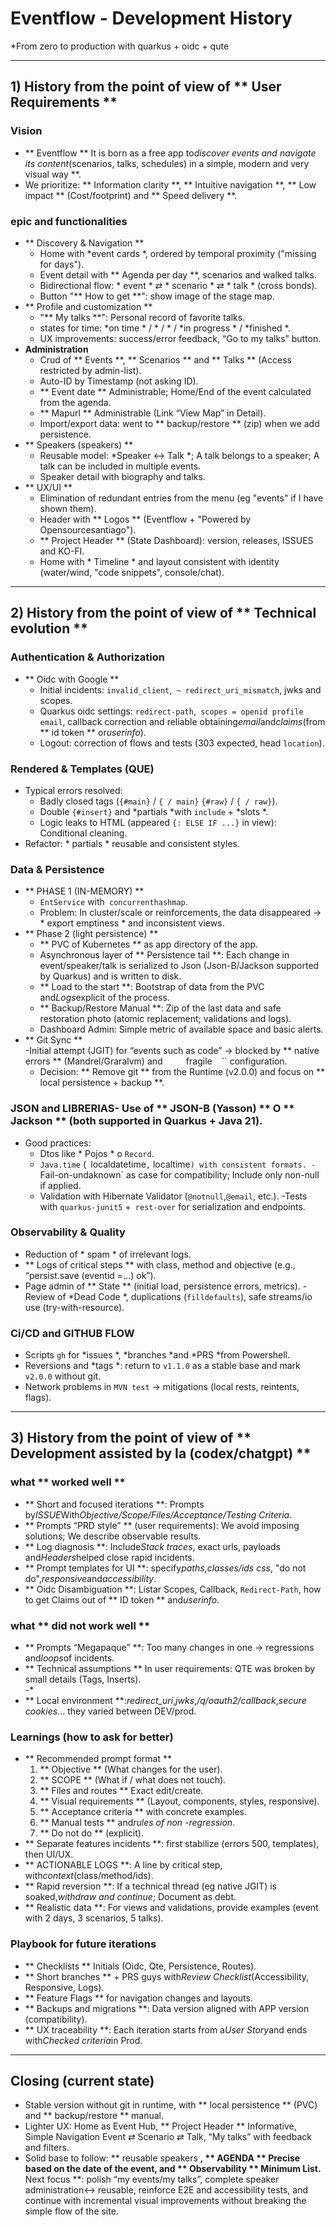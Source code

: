 # Eventflow - Development History  
*From zero to production with quarkus + oidc + qute

---

## 1) History from the point of view of ** User Requirements **

### Vision
- ** Eventflow ** It is born as a free app to*discover events and navigate its content*(scenarios, talks, schedules) in a simple, modern and very visual way **.
- We prioritize: ** Information clarity **, ** Intuitive navigation **, ** Low impact ** (Cost/footprint) and ** Speed ​​delivery **.

### epic and functionalities
- ** Discovery & Navigation **
  - Home with *event cards *, ordered by temporal proximity ("missing for days").
  - Event detail with ** Agenda per day **, scenarios and walked talks.
  - Bidirectional flow: * event * ⇄ * scenario * ⇄ * talk * (cross bonds).
  - Button "** How to get **": show image of the stage map.
- ** Profile and customization **
  - "** My talks **": Personal record of favorite talks.
  - states for time: *on time * / * / * / *in progress * / *finished *.
  - UX improvements: success/error feedback, “Go to my talks” button.
- **Administration**
  - Crud of ** Events **, ** Scenarios ** and ** Talks ** (Access restricted by admin-list).
  - Auto-ID by Timestamp (not asking ID).
  - ** Event date ** Administrable; Home/End of the event calculated from the agenda.
  - ** Mapurl ** Administrable (Link “View Map” in Detail).
  - Import/export data: went to ** backup/restore ** (zip) when we add persistence.
- ** Speakers (speakers) **
  - Reusable model: *Speaker ↔ Talk *; A talk belongs to a speaker; A talk can be included in multiple events.
  - Speaker detail with biography and talks.
- ** UX/UI **
  - Elimination of redundant entries from the menu (eg "events" if I have shown them).
  - Header with ** Logos ** (Eventflow + "Powered by Opensourcesantiago").
  - ** Project Header ** (State Dashboard): version, releases, ISSUES and KO-FI.
  - Home with * Timeline * and layout consistent with identity (water/wind, "code snippets", console/chat).

---

## 2) History from the point of view of ** Technical evolution **

### Authentication & Authorization
- ** Oidc with Google **  
  - Initial incidents: `invalid_client`,` ~ redirect_uri_mismatch`, jwks and scopes.
  - Quarkus oidc settings: `redirect-path`,` scopes = openid profile email`, callback correction and reliable obtaining*email*and*claims*(from ** id token ** or*userinfo*).
  - Logout: correction of flows and tests (303 expected, head `location`).

### Rendered & Templates (QUE)
- Typical errors resolved:
  - Badly closed tags (`{#main}` / `{ / main}` `{#raw}` / `{ / raw}`).
  - Double `{#insert}` and *partials *with `include` + *slots *.
  - Logic leaks to HTML (appeared `{: ELSE IF ...}` in view): Conditional cleaning.
- Refactor: * partials * reusable and consistent styles.

### Data & Persistence
- ** PHASE 1 (IN-MEMORY) **  
  - `EntService` with` concurrenthashmap`.  
  - Problem: In cluster/scale or reinforcements, the data disappeared → * export emptiness * and inconsistent views.
- ** Phase 2 (light persistence) **
  - ** PVC of Kubernetes ** as app directory of the app.
  - Asynchronous layer of ** Persistence tail **: Each change in event/speaker/talk is serialized to Json (Json-B/Jackson supported by Quarkus) and is written to disk.
  - ** Load to the start **: Bootstrap of data from the PVC and*Logs*explicit of the process.
  - ** Backup/Restore Manual **: Zip of the last data and safe restoration photo (atomic replacement; validations and logs).
  - Dashboard Admin: Simple metric of available space and basic alerts.
- ** Git Sync **  
  -Initial attempt (JGIT) for “events such as code” → blocked by ** native errors ** (Mandrel/Graralvm) and `` `` `` `` `` `` fragile `` `` `` configuration.  
  - Decision: ** Remove git ** from the Runtime (v2.0.0) and focus on ** local persistence + backup **.

### JSON and LIBRERIAS- Use of ** JSON-B (Yasson) ** O ** Jackson ** (both supported in Quarkus + Java 21).  
- Good practices:
  - Dtos like * Pojos * o `Record`.
  - `Java.time` (` `localdatetime`,` localtime`) with consistent formats.
  -`Fail-on-undaknown` as case for compatibility; Include only non-null if applied.
  - Validation with Hibernate Validator (`@notnull`,`@email`, etc.).
  -Tests with `quarkus-junit5` +` rest-over` for serialization and endpoints.

### Observability & Quality
- Reduction of * spam * of irrelevant logs.
- ** Logs of critical steps ** with class, method and objective (e.g., “persist.save (eventid =…) ok”).
- Page admin of ** State ** (initial load, persistence errors, metrics).
-Review of *Dead Code *, duplications (`filldefaults`), safe streams/io use (try-with-resource).

### Ci/CD and GITHUB FLOW
- Scripts `gh` for *issues *, *branches *and *PRS *from Powershell.
- Reversions and *tags *: return to `v1.1.0` as a stable base and mark` v2.0.0` without git.
- Network problems in `MVN test` → mitigations (local rests, reintents, flags).

---

## 3) History from the point of view of ** Development assisted by Ia (codex/chatgpt) **

### what ** worked well **
- ** Short and focused iterations **: Prompts by*ISSUE*With*Objective/Scope/Files/Acceptance/Testing Criteria*.  
- ** Prompts “PRD style” ** (user requirements): We avoid imposing solutions; We describe observable results.
- ** Log diagnosis **: Include*Stack traces*, exact urls, payloads and*Headers*helped close rapid incidents.
- ** Prompt templates for UI **: specify*paths*,*classes/ids css*, "do not do",*responsive*and*accessibility*.
- ** Oidc Disambiguation **: Listar Scopes, Callback, `Redirect-Path`, how to get Claims out of ** ID token ** and*userinfo*.

### what ** did not work well **
- ** Prompts “Megapaque” **: Too many changes in one → regressions and*loops*of incidents.  
- ** Technical assumptions ** In user requirements: QTE was broken by small details (Tags, Inserts).  
-*  
- ** Local environment **:*redirect_uri*,*jwks*,*/q/oauth2/callback*,*secure cookies*… they varied between DEV/prod.

### Learnings (how to ask for better)
- ** Recommended prompt format **
  1. ** Objective ** (What changes for the user).
  2. ** SCOPE ** (What if / what does not touch).
  3. ** Files and routes ** Exact edit/create.
  4. ** Visual requirements ** (Layout, components, styles, responsive).
  5. ** Acceptance criteria ** with concrete examples.
  6. ** Manual tests ** and*rules of non -regression*.
  7. ** Do not do ** (explicit).
- ** Separate features incidents **: first stabilize (errors 500, templates), then UI/UX.
- ** ACTIONABLE LOGS **: A line by critical step, with*context*(class/method/ids).
- ** Rapid reversion **: If a technical thread (eg native JGIT) is soaked,*withdraw and continue*; Document as debt.
- ** Realistic data **: For views and validations, provide examples (event with 2 days, 3 scenarios, 5 talks).

### Playbook for future iterations
- ** Checklists ** Initials (Oidc, Qte, Persistence, Routes).
- ** Short branches ** + PRS guys with*Review Checklist*(Accessibility, Responsive, Logs).
- ** Feature Flags ** for navigation changes and layouts.
- ** Backups and migrations **: Data version aligned with APP version (compatibility).
- ** UX traceability **: Each iteration starts from a*User Story*and ends with*Checked criteria*in Prod.

---

## Closing (current state)
- Stable version without git in runtime, with ** local persistence ** (PVC) and ** backup/restore ** manual.
- Lighter UX: Home as Event Hub, ** Project Header ** Informative, Simple Navigation Event ⇄ Scenario ⇄ Talk, “My talks” with feedback and filters.
- Solid base to follow: ** reusable speakers **, ** AGENDA ** Precise based on the date of the event, and ** Observability ** Minimum List.** Next focus **: polish “my events/my talks”, complete speaker administration↔ reusable, reinforce E2E and accessibility tests, and continue with incremental visual improvements without breaking the simple flow of the site.